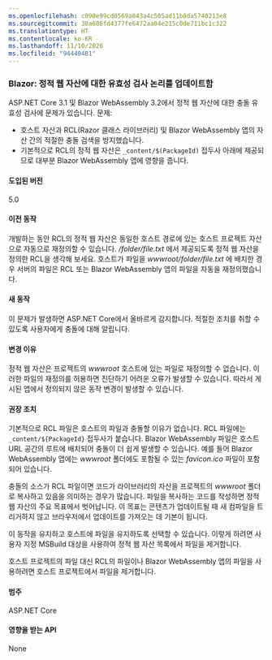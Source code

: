 ```yaml
---
ms.openlocfilehash: c090e99cd0569a843a4c505ad11b8da5740213e8
ms.sourcegitcommit: 30a686fd4377fe6472aa04e215c0de711bc1c322
ms.translationtype: HT
ms.contentlocale: ko-KR
ms.lasthandoff: 11/10/2020
ms.locfileid: "94440481"
---
```

### <a name="blazor-updated-validation-logic-for-static-web-assets"></a>Blazor: 정적 웹 자산에 대한 유효성 검사 논리를 업데이트함

ASP.NET Core 3.1 및 Blazor WebAssembly 3.2에서 정적 웹 자산에 대한 충돌 유효성 검사에 문제가 있습니다. 문제:

* 호스트 자산과 RCL(Razor 클래스 라이브러리) 및 Blazor WebAssembly 앱의 자산 간의 적절한 충돌 검색을 방지했습니다.
* 기본적으로 RCL의 정적 웹 자산은 `_content/$(PackageId)` 접두사 아래에 제공되므로 대부분 Blazor WebAssembly 앱에 영향을 줍니다.

#### <a name="version-introduced"></a>도입된 버전

5.0

#### <a name="old-behavior"></a>이전 동작

개발하는 동안 RCL의 정적 웹 자산은 동일한 호스트 경로에 있는 호스트 프로젝트 자산으로 자동으로 재정의할 수 있습니다. */folder/file.txt* 에서 제공되도록 정적 웹 자산을 정의한 RCL을 생각해 보세요. 호스트가 파일을 *wwwroot/folder/file.txt* 에 배치한 경우 서버의 파일은 RCL 또는 Blazor WebAssembly 앱의 파일을 자동을 재정의했습니다.

#### <a name="new-behavior"></a>새 동작

이 문제가 발생하면 ASP.NET Core에서 올바르게 감지합니다. 적절한 조치를 취할 수 있도록 사용자에게 충돌에 대해 알립니다.

#### <a name="reason-for-change"></a>변경 이유

정적 웹 자산은 프로젝트의 *wwwroot* 호스트에 있는 파일로 재정의할 수 없습니다. 이러한 파일의 재정의를 허용하면 진단하기 어려운 오류가 발생할 수 있습니다. 따라서 게시된 앱에서 정의되지 않은 동작 변경이 발생할 수 있습니다.

#### <a name="recommended-action"></a>권장 조치

기본적으로 RCL 파일은 호스트의 파일과 충돌할 이유가 없습니다. RCL 파일에는 `_content/${PackageId}` 접두사가 붙습니다. Blazor WebAssembly 파일은 호스트 URL 공간의 루트에 배치되어 충돌이 더 쉽게 발생할 수 있습니다. 예를 들어 Blazor WebAssembly 앱에는 *wwwroot* 폴더에도 포함될 수 있는 *favicon.ico* 파일이 포함되어 있습니다.

충돌의 소스가 RCL 파일이면 코드가 라이브러리의 자산을 프로젝트의 *wwwroot* 폴더로 복사하고 있음을 의미하는 경우가 많습니다. 파일을 복사하는 코드를 작성하면 정적 웹 자산의 주요 목표에서 벗어납니다. 이 목표는 콘텐츠가 업데이트될 때 새 컴파일을 트리거하지 않고 브라우저에서 업데이트를 가져오는 데 기본이 됩니다.

이 동작을 유지하고 호스트에 파일을 유지하도록 선택할 수 있습니다. 이렇게 하려면 사용자 지정 MSBuild 대상을 사용하여 정적 웹 자산 목록에서 파일을 제거합니다.

호스트 프로젝트의 파일 대신 RCL의 파일이나 Blazor WebAssembly 앱의 파일을 사용하려면 호스트 프로젝트에서 파일을 제거합니다.

#### <a name="category"></a>범주

ASP.NET Core

#### <a name="affected-apis"></a>영향을 받는 API

None

<!--

#### Affected APIs

Not detectable via API analysis

-->
